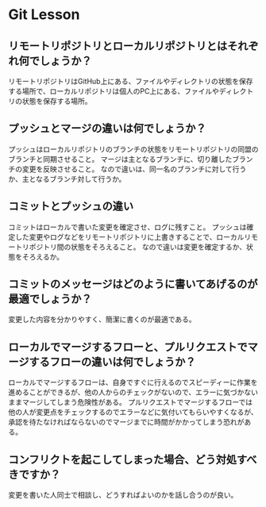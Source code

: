 # Git Lesson

## リモートリポジトリとローカルリポジトリとはそれぞれ何でしょうか？

リモートリポジトリはGitHub上にある、ファイルやディレクトリの状態を保存する場所で、ローカルリポジトリは個人のPC上にある、ファイルやディレクトリの状態を保存する場所。

## プッシュとマージの違いは何でしょうか？

プッシュはローカルリポジトリのブランチの状態をリモートリポジトリの同盟のブランチと同期させること。
マージは主となるブランチに、切り離したブランチの変更を反映させること。
なので違いは、同一名のブランチに対して行うか、主となるブランチ対して行うか。

## コミットとプッシュの違い

コミットはローカルで書いた変更を確定させ、ログに残すこと。
プッシュは確定した変更やログなどをリモートリポジトリに上書きすることで、ローカルリモートリポジトリ間の状態をそろえること。
なので違いは変更を確定するか、状態をそろえるか。

## コミットのメッセージはどのように書いてあげるのが最適でしょうか？

変更した内容を分かりやすく、簡潔に書くのが最適である。

## ローカルでマージするフローと、プルリクエストでマージするフローの違いは何でしょうか？

ローカルでマージするフローは、自身ですぐに行えるのでスピーディーに作業を進めることができるが、他の人からのチェックがないので、エラーに気づかないままマージしてしまう危険性がある。
プルリクエストでマージするフローでは他の人が変更点をチェックするのでエラーなどに気付いてもらいやすくなるが、承認を待たなければならないのでマージまでに時間がかかってしまう恐れがある。

## コンフリクトを起こしてしまった場合、どう対処すべきですか？

変更を書いた人同士で相談し、どうすればよいのかを話し合うのが良い。